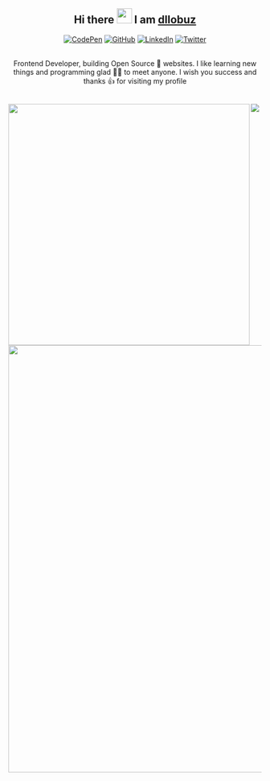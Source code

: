 <h2 align="center">Hi there <img src="https://raw.githubusercontent.com/aemmadi/aemmadi/master/wave.gif" width="30"> I am <a href="#">dllobuz</a></h2>

<div align="center">
  <a href="https://codepen.io/dllobuz"><img alt="CodePen" src="https://img.shields.io/badge/codepen-000000?style=for-the-badge&logo=codepen&logoColor=white"></a>
  <a href="https://www.github.com/codlipa"><img alt="GitHub" src="https://img.shields.io/badge/github-1F1E1E?style=for-the-badge&logo=github&logoColor=white"></a>
  <a href="https://www.linkedin.com/in/dllobuz"><img alt="LinkedIn" src="https://img.shields.io/badge/linkedin-0A66C2?&style=for-the-badge&logo=linkedin&logoColor=white"></a>
  <a href="https://twitter.com/dllobuz"><img alt="Twitter" src="https://img.shields.io/badge/twitter-1DA1F2?&style=for-the-badge&logo=twitter&logoColor=white"></a>
</div> <br>

<p align="center">Frontend Developer, building Open Source 🤍 websites. I like learning new things and programming glad 👨‍💻 to meet anyone. I wish you success and thanks 👍 for visiting my profile</p><br>

<img src="https://github-readme-stats.vercel.app/api?username=dllobuz&show_icons=true&theme=onedark" width="480" align="left">
<img src="https://github-readme-stats.vercel.app/api/top-langs/?username=dllobuz&layout=compact&theme=onedark"> <br>
<img src="https://github-profile-trophy.vercel.app/?username=dllobuz&column=7&theme=onedark&no-frame=true" width="850">
